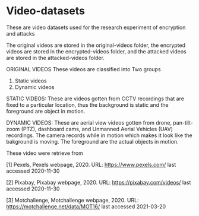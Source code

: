 # Video-datasets
These are video datasets used for the research experiment of encryption and attacks


The original videos are stored in the original-videos folder, the encrypted videos are stored in the encrypted-videos folder, and the attacked videos are stored in the attacked-videos folder.

ORIGINAL VIDEOS
These videos are classified into Two groups
  1. Static videos
  2. Dynamic videos

STATIC VIDEOS: These are videos gotten from CCTV recordings that are fixed to a particular location, thus the background is static and the foreground are object in motion.

DYNAMIC VIDEOS: These are aerial view videos gotten from drone, pan-tilt-zoom (PTZ), dashboard cams, and Unmanned Aerial Vehicles (UAV) recordings. The camera records while in motion which makes it look like the bakground is moving. The foreground are the actual objects in motion.

These video were retrieve from 

[1] Pexels, Pexels webpage, 2020. URL: https://www.pexels.com/ last accessed 2020-11-30


[2] Pixabay, Pixabay webpage, 2020. URL: https://pixabay.com/videos/ last accessed 2020-11-30


[3] Motchallenge, Motchallenge webpage, 2020. URL: https://motchallenge.net/data/MOT16/ last accessed 2021-03-20


